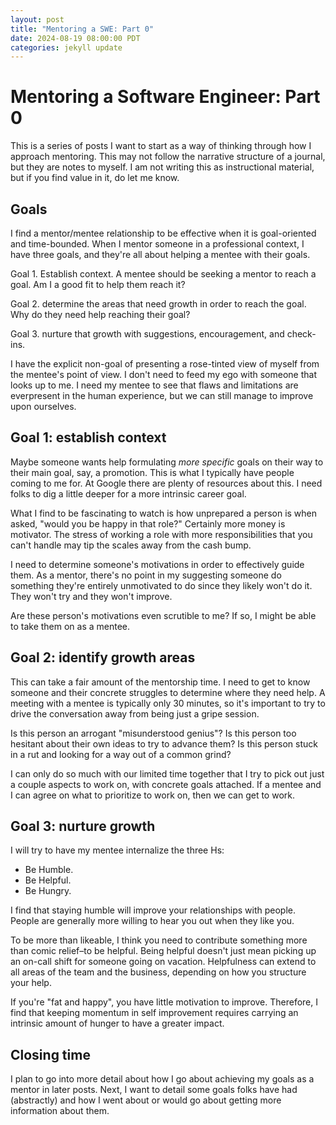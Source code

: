 ```yaml
---
layout: post
title: "Mentoring a SWE: Part 0"
date: 2024-08-19 08:00:00 PDT
categories: jekyll update
---
```


# Mentoring a Software Engineer: Part 0

This is a series of posts I want to start as a way of thinking through how I approach mentoring.
This may not follow the narrative structure of a journal, but they are notes to myself.
I am not writing this as instructional material, but if you find value in it, do let me know.

## Goals

I find a mentor/mentee relationship to be effective when it is goal-oriented and time-bounded.
When I mentor someone in a professional context, I have three goals, and they're all about helping a mentee with their goals.

Goal 1.  Establish context.
         A mentee should be seeking a mentor to reach a goal. Am I a good fit to help them reach it?

Goal 2.  determine the areas that need growth in order to reach the goal.
         Why do they need help reaching their goal?

Goal 3.  nurture that growth with suggestions, encouragement, and check-ins.

I have the explicit non-goal of presenting a rose-tinted view of myself from the mentee's point of view.
I don't need to feed my ego with someone that looks up to me.
I need my mentee to see that flaws and limitations are everpresent in the human experience, but we can still manage to improve upon ourselves.

## Goal 1: establish context

Maybe someone wants help formulating _more specific_ goals on their way to their main goal, say, a promotion.
This is what I typically have people coming to me for.
At Google there are plenty of resources about this.
I need folks to dig a little deeper for a more intrinsic career goal.

What I find to be fascinating to watch is how unprepared a person is when asked, "would you be happy in that role?"
Certainly more money is motivator.
The stress of working a role with more responsibilities that you can't handle may tip the scales away from the cash bump.

I need to determine someone's motivations in order to effectively guide them.
As a mentor, there's no point in my suggesting someone do something they're entirely unmotivated to do since they likely won't do it.
They won't try and they won't improve.

Are these person's motivations even scrutible to me?
If so, I might be able to take them on as a mentee.

## Goal 2: identify growth areas

This can take a fair amount of the mentorship time.
I need to get to know someone and their concrete struggles to determine where they need help.
A meeting with a mentee is typically only 30 minutes, so it's important to try to drive the conversation away from being just a gripe session.

Is this person an arrogant "misunderstood genius"?
Is this person too hesitant about their own ideas to try to advance them?
Is this person stuck in a rut and looking for a way out of a common grind?

I can only do so much with our limited time together that I try to pick out just a couple aspects to work on, with concrete goals attached.
If a mentee and I can agree on what to prioritize to work on, then we can get to work.

## Goal 3: nurture growth

I will try to have my mentee internalize the three Hs:

*  Be Humble.
*  Be Helpful.
*  Be Hungry.

I find that staying humble will improve your relationships with people.
People are generally more willing to hear you out when they like you.

To be more than likeable, I think you need to contribute something more than comic relief–to be helpful.
Being helpful doesn't just mean picking up an on-call shift for someone going on vacation.
Helpfulness can extend to all areas of the team and the business, depending on how you structure your help.

If you're "fat and happy", you have little motivation to improve.
Therefore, I find that keeping momentum in self improvement requires carrying an intrinsic amount of hunger to have a greater impact.

## Closing time

I plan to go into more detail about how I go about achieving my goals as a mentor in later posts.
Next, I want to detail some goals folks have had (abstractly) and how I went about or would go about getting more information about them.

